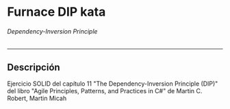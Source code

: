 # Furnace DIP kata
###### Dependency-Inversion Principle

---

## Descripción
Ejercicio SOLID del capítulo 11 "The Dependency-Inversion Principle (DIP)"
del libro "Agile Principles, Patterns, and Practices in C#" de Martin C. Robert,
Martin Micah